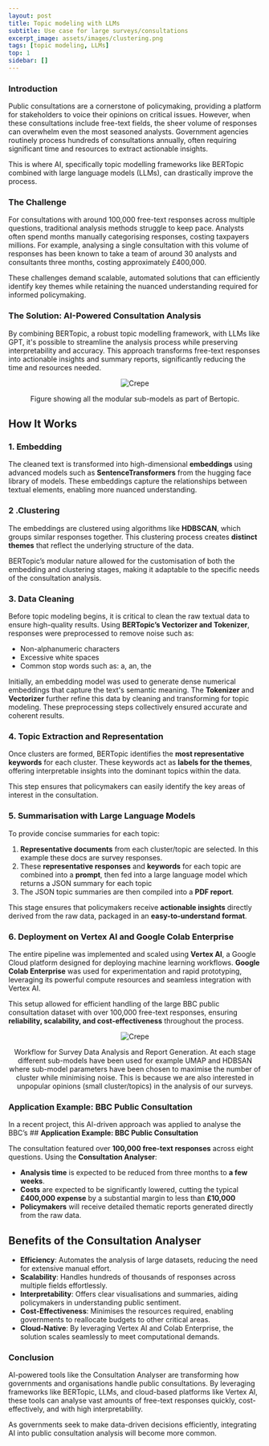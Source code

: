 ```yaml
---
layout: post
title: Topic modeling with LLMs
subtitle: Use case for large surveys/consultations
excerpt_image: assets/images/clustering.png
tags: [topic modeling, LLMs]
top: 1
sidebar: []
---
```


### Introduction 

Public consultations are a cornerstone of policymaking, providing a platform for stakeholders to voice their opinions on critical issues. However, when these consultations include free-text fields, the sheer volume of responses can overwhelm even the most seasoned analysts. Government agencies routinely process hundreds of consultations annually, often requiring significant time and resources to extract actionable insights.

This is where AI, specifically topic modelling frameworks like BERTopic combined with large language models (LLMs), can drastically improve the process.

### The Challenge
For consultations with around 100,000 free-text responses across multiple questions, traditional analysis methods struggle to keep pace. Analysts often spend months manually categorising responses, costing taxpayers millions. For example, analysing a single consultation with this volume of responses has been known to take a team of around 30 analysts and consultants three months, costing approximately £400,000.

These challenges demand scalable, automated solutions that can efficiently identify key themes while retaining the nuanced understanding required for informed policymaking.

### The Solution: AI-Powered Consultation Analysis
By combining BERTopic, a robust topic modelling framework, with LLMs like GPT, it's possible to streamline the analysis process while preserving interpretability and accuracy. This approach transforms free-text responses into actionable insights and summary reports, significantly reducing the time and resources needed.

<p style="text-align: center;">
<img src="{{ site.baseurl }}/assets/images/bertopic.png" alt="Crepe">
  <figcaption style="text-align: center;"> Figure showing all the modular sub-models as part of Bertopic.</figcaption>

</p>


## **How It Works**

### **1. Embedding**
The cleaned text is transformed into high-dimensional **embeddings** using advanced models such as **SentenceTransformers** from the hugging face library of models. These embeddings capture the relationships between textual elements, enabling more nuanced understanding.

### **2 .Clustering**
The embeddings are clustered using algorithms like **HDBSCAN**, which groups similar responses together. This clustering process creates **distinct themes** that reflect the underlying structure of the data.

BERTopic’s modular nature allowed for the customisation of both the embedding and clustering stages, making it adaptable to the specific needs of the consultation analysis.

### **3. Data Cleaning**
Before topic modeling begins, it is critical to clean the raw textual data to ensure high-quality results. Using **BERTopic’s Vectorizer and Tokenizer**, responses were preprocessed to remove noise such as:

- Non-alphanumeric characters  
- Excessive white spaces  
- Common stop words such as: a, an, the

Initially, an embedding model was used to generate dense numerical embeddings that capture the text's semantic meaning. The **Tokenizer** and **Vectorizer** further refine this data by cleaning and transforming for topic modeling. These preprocessing steps collectively ensured accurate and coherent results.

### **4. Topic Extraction and Representation**
Once clusters are formed, BERTopic identifies the **most representative keywords** for each cluster. These keywords act as **labels for the themes**, offering interpretable insights into the dominant topics within the data.

This step ensures that policymakers can easily identify the key areas of interest in the consultation.

### **5. Summarisation with Large Language Models**
To provide concise summaries for each topic:

1. **Representative documents** from each cluster/topic are selected. In this example these docs are survey responses.   
2. These **representative responses** and **keywords** for each topic are combined into a **prompt**, then fed into a large language model which returns a JSON summary for each topic
3. The JSON topic summaries are then compiled into a **PDF report**.

This stage ensures that policymakers receive **actionable insights** directly derived from the raw data, packaged in an **easy-to-understand format**.

### **6. Deployment on Vertex AI and Google Colab Enterprise**
The entire pipeline was implemented and scaled using **Vertex AI**, a Google Cloud platform designed for deploying machine learning workflows. **Google Colab Enterprise** was used for experimentation and rapid prototyping, leveraging its powerful compute resources and seamless integration with Vertex AI.

This setup allowed for efficient handling of the large BBC public consultation dataset with over 100,000 free-text responses, ensuring **reliability, scalability, and cost-effectiveness** throughout the process.


<p style="text-align: center;">
<img src="{{ site.baseurl }}/assets/images/flow_chart_bert.webp" alt="Crepe">
  <figcaption style="text-align: center;"> Workflow for Survey Data Analysis and Report Generation. At each stage different sub-models have been used for example UMAP and HDBSAN where sub-model parameters have been chosen to maximise the number of cluster while minimising noise. This is because we are also interested in unpopular opinions (small cluster/topics) in the analysis of our surveys.</figcaption>

</p>



### Application Example: BBC Public Consultation
In a recent project, this AI-driven approach was applied to analyse the BBC’s ## **Application Example: BBC Public Consultation**

The consultation featured over **100,000 free-text responses** across eight questions. Using the **Consultation Analyser**:

- **Analysis time** is expected to be reduced from three months to **a few weeks**.  
- **Costs** are expected to be significantly lowered, cutting the typical **£400,000 expense** by a substantial margin to less than **£10,000**  
- **Policymakers** will receive detailed thematic reports generated directly from the raw data.  

## **Benefits of the Consultation Analyser**

- **Efficiency**: Automates the analysis of large datasets, reducing the need for extensive manual effort.  
- **Scalability**: Handles hundreds of thousands of responses across multiple fields effortlessly.  
- **Interpretability**: Offers clear visualisations and summaries, aiding policymakers in understanding public sentiment.  
- **Cost-Effectiveness**: Minimises the resources required, enabling governments to reallocate budgets to other critical areas.  
- **Cloud-Native**: By leveraging Vertex AI and Colab Enterprise, the solution scales seamlessly to meet computational demands.  

### Conclusion
AI-powered tools like the Consultation Analyser are transforming how governments and organisations handle public consultations. By leveraging frameworks like BERTopic, LLMs, and cloud-based platforms like Vertex AI, these tools can analyse vast amounts of free-text responses quickly, cost-effectively, and with high interpretability.

As governments seek to make data-driven decisions efficiently, integrating AI into public consultation analysis will become more common.

<!-- You’ll find this post in your `_posts` directory. Go ahead and edit it and re-build the site to see your changes. You can rebuild the site in many different ways, but the most common way is to run `jekyll serve`, which launches a web server and auto-regenerates your site when a file is updated.

To add new posts, simply add a file in the `_posts` directory that follows the convention `YYYY-MM-DD-name-of-post.ext` and includes the necessary front matter. Take a look at the source for this post to get an idea about how it works.

## section 1

Jekyll also offers powerful support for code snippets:

{% highlight ruby %}
def print_hi(name)
puts "Hi, #{name}"
end
print_hi('Tom')
#=> prints 'Hi, Tom' to STDOUT.
{% endhighlight %}

## section 2

Check out the [Jekyll docs][jekyll-docs] for more info on how to get the most out of Jekyll. File all bugs/feature requests at [Jekyll’s GitHub repo][jekyll-gh]. If you have questions, you can ask them on [Jekyll Talk][jekyll-talk].

[jekyll-docs]: https://jekyllrb.com/docs/home
[jekyll-gh]: https://github.com/jekyll/jekyll
[jekyll-talk]: https://talk.jekyllrb.com/

$ a \* b = c ^ b $

$ 2^{\frac{n-1}{3}} $

$ \int_a^b f(x)\,dx. $

```cpp
#include <iostream>
using namespace std;

int main() {
  cout << "Hello World!";
  return 0;
}
// prints 'Hi, Tom' to STDOUT.
```

```python
class Person:
  def __init__(self, name, age):
    self.name = name
    self.age = age

p1 = Person("John", 36)

print(p1.name)
print(p1.age)
``` -->
